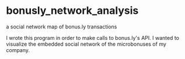 # bonusly_network_analysis
a social network map of bonus.ly transactions

I wrote this program in order to make calls to bonus.ly's API.
I wanted to visualize the embedded social network of the microbonuses of my company.
